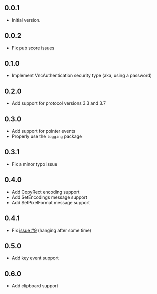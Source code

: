 ## 0.0.1

- Initial version.

## 0.0.2

- Fix pub score issues

## 0.1.0

- Implement VncAuthentication security type (aka, using a password)

## 0.2.0

- Add support for protocol versions 3.3 and 3.7

## 0.3.0

- Add support for pointer events
- Properly use the `logging` package

## 0.3.1

- Fix a minor typo issue

## 0.4.0

- Add CopyRect encoding support
- Add SetEncodings message support
- Add SetPixelFormat message support

## 0.4.1

- Fix [issue #9](https://github.com/Goddchen/dart-rfb/issues/9) (hanging after some time)

## 0.5.0

- Add key event support

## 0.6.0

- Add clipboard support
